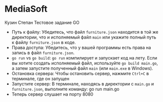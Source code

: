 # MediaSoft
Кузин Степан
Тестовое задание GO
* Путь к файлу: Убедитесь, что файл `furniture.json` находится в той же директории, что и исполняемый файл `main` или укажите полный путь к файлу `furniture.json` в коде.
* Права доступа: Убедитесь, что у вашей программы есть права на запись в файл `furniture.json`.
* `go run` vs `go build`: `go run` компилирует и запускает код на лету. Если вы хотите создать исполняемый файл, используйте `go build main.go`, а затем запустите полученный файл `main` (или `main.exe` в Windows).
* Остановка сервера: Чтобы остановить сервер, нажмите `Ctrl+C` в терминале, где он запущен
* Запустите сервер: В терминале, находясь в директории с `main.go` и `furniture.json`, выполните команду: go run main.go
* Теперь сервер слушает на порту 8080
